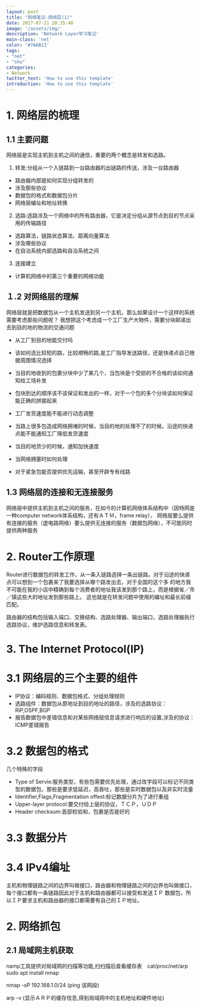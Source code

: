 ```yaml
---
layout: post
title: "网络笔记-网络层(1)"
date: 2017-07-21 20:35:48
image: '/assets/img/'
description: 'Network Layer学习笔记'
main-class: 'net'
color: '#7AAB13'
tags:
- "net"
- "shu"
categories:
- Network
twitter_text: 'How to use this template'
introduction: 'How to use this template'
---
```


# 1. 网络层的梳理
## 1.1 主要问题
网络层是实现主机到主机之间的通信，重要的两个概念是转发和选路。

1. 转发:分组从一个入链路到一台路由器的出链路的传送，涉及一台路由器
　　
* 路由器内部是如何实现分组转发的
* 涉及那些协议
* 数据包的格式和数据包分片
* 网络层编址和地址转换

2. 选路:选路涉及一个网络中的所有路由器，它是决定分组从源节点到目的节点采用的传输路径

* 选路算法，链路状态算法、距离向量算法
* 涉及哪些协议
* 在自治系统内部选路和自治系统之间

3. 连接建立

* 计算机网络中的第三个重要的网络功能
## １.2 对网络层的理解
网络层就是把数据包从一个主机发送到另一个主机，那么如果设计一个这样的系统需要考虑那些问题呢？
我想把这个考虑成一个工厂生产大物件，需要分块邮递出去到目的地的物流的交通问题

* 从工厂到目的地能交付吗
* 该如何选比较短的路，比较顺畅的路,是工厂指导发送路径，还是快递点自己根据周围情况选择
* 当目的地收到的包裹分块中少了某几个，当包块是个受损的不合格的该如何通知给工场补发
* 包块到达的顺序该不该保证和发出的一样，对于一个包的多个分块该如何保证能正确的拼接起来

* 工厂发货速度能不能进行动态调整
* 当路上很多包造成网络拥堵的时候，当目的地的处理不了的时候，沿途的快递点能不能通知工厂降低发货速度
* 当目的地货少的时候，通知加快速度

* 当网络拥塞时如何处理

* 对于紧急包能否提供优先运输，甚至开辟专有线路

## 1.3 网络层的连接和无连接服务
网络层中提供主机到主机之间的服务，在如今的计算机网络体系结构中（因特网是一种computer network体系结构，还有ＡＴＭ，frame relay），
网络层要么提供有连接的服务（虚电路网络）要么提供无连接的服务（数据包网络），不可能同时提供两种服务

# 2. Router工作原理
Router进行数据包的转发工作，从一条入链路选择一条出链路。对于沿途的快递点可以想到一个包裹来了我要选择从哪个路发出去，对于全国的这个多
的地方我不可能在我的小店中精确到每个消费者的地址我该发到那个路上，而是根据省／市／镇这些大的地址发到那些路上。
这也就是在转发问题中使用的编址和最长前缀匹配。

路由器的结构包括输入端口、交换结构、选路处理器、输出端口，选路处理器执行选路协议，维护选路信息和转发表。


# 3. The Internet Protocol(IP)
# 3.1 网络层的三个主要的组件

* IP协议：编码规则、数据包格式、分组处理规则
* 选路组件：数据包从原地址到目的地址的路径，涉及的选路协议：RIP,OSPF,BGP
* 报告数据包中差错信息和对某些网络层信息请求进行响应的设置,涉及的协议：ICMP差错报告

# 3.2 数据包的格式
几个特殊的字段

* Type of Servie:服务类型，有些包需要优先处理，通过改字段可以标记不同类型的数据包，那些是要求低延迟，高吞吐，那些是实时数据包以及非实时流量
* Identifier,Flags,Fragmentation offest:标记数据分片为了进行重组
* Upper-layer protocol:要交付给上层的协议，ＴＣＰ，ＵＤＰ
* Header checksum:首部检验和，包裹是否是好的

# 3.3 数据分片


# 3.4 IPv4编址
主机和物理链路之间的边界叫做接口，路由器和物理链路之间的边界也叫做接口，每个接口都有一条链路因此对于主机和路由器都可以接受和发送ＩＰ
数据包，所以ＩＰ要求主机和路由器的接口都需要有自己的ＩＰ地址。









# 2. 网络抓包
## 2.1 局域网主机获取
namp工具提供对局域网的扫描等功能,扫扫描后查看缓存表　cat/proc/net/arp<br/>
sudo apt install nmap

nmap -sP 192.168.1.0/24 (ping 该网段)

arp -v (显示ＡＲＰ的缓存信息,得到局域网中的主机地址和硬件地址)
